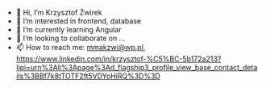 - 👋 Hi, I’m Krzysztof Żwirek
- 👀 I’m interested in frontend, database
- 🌱 I’m currently learning Angular
- 💞️ I’m looking to collaborate on ...
- 📫 How to reach me: mmakzwi@wp.pl, 
https://www.linkedin.com/in/krzysztof-%C5%BC-5b172a213?lipi=urn%3Ali%3Apage%3Ad_flagship3_profile_view_base_contact_details%3BBf7k8tTOTF2ft5VDYoHiRQ%3D%3D

<!---
kzwir/kzwir is a ✨ special ✨ repository because its `README.md` (this file) appears on your GitHub profile.
You can click the Preview link to take a look at your changes.
--->
